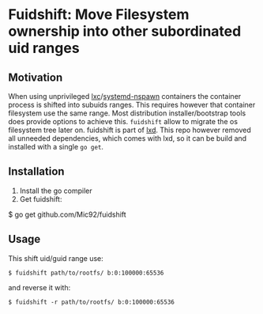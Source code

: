 # Fuidshift: Move Filesystem ownership into other subordinated uid ranges

## Motivation

When using unprivileged [lxc](https://linuxcontainers.org/)/[systemd-nspawn](http://www.freedesktop.org/software/systemd/man/systemd-nspawn.html)
containers the container process is shifted into subuids ranges.
This requires however that container filesystem use the same range. Most
distribution installer/bootstrap tools does provide options to achieve this.
`fuidshift` allow to migrate the os filesystem tree later on. fuidshift is part
of [lxd](https://linuxcontainers.org/lxd/). This repo however removed all unneeded dependencies,
which comes with lxd, so it can be build and installed with a single `go get`.

## Installation

1. Install the go compiler
2. Get fuidshift:

  $ go get github.com/Mic92/fuidshift

## Usage

This shift uid/guid range use:

    $ fuidshift path/to/rootfs/ b:0:100000:65536

and reverse it with:

    $ fuidshift -r path/to/rootfs/ b:0:100000:65536
